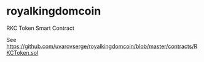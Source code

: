 # royalkingdomcoin
RKC Token Smart Contract

See https://github.com/uvarovserge/royalkingdomcoin/blob/master/contracts/RKCToken.sol
